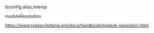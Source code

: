 tsconfig.alias,interop

moduleResolution

https://www.typescriptlang.org/docs/handbook/module-resolution.html
